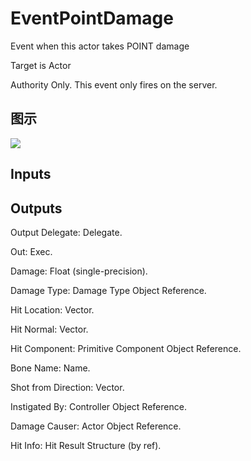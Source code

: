 # EventPointDamage

Event when this actor takes POINT damage

Target is Actor

Authority Only. This event only fires on the server.

## 图示

![]($-20221218-17451465.png)

## Inputs

## Outputs

Output Delegate: Delegate.

Out: Exec.

Damage: Float (single-precision).

Damage Type: Damage Type Object Reference.

Hit Location: Vector.

Hit Normal: Vector.

Hit Component: Primitive Component Object Reference.

Bone Name: Name.

Shot from Direction: Vector.

Instigated By: Controller Object Reference.

Damage Causer: Actor Object Reference.

Hit Info: Hit Result Structure (by ref).

